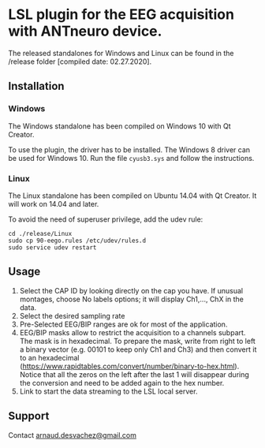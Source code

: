 # LSL plugin for the EEG acquisition with ANTneuro device.

The released standalones for Windows and Linux can be found in the /release folder        [compiled date: 02.27.2020].

## Installation
### Windows
The Windows standalone has been compiled on Windows 10 with Qt Creator.

To use the plugin, the driver has to be installed. The Windows 8 driver can be used for Windows 10. 
Run the file ```cyusb3.sys``` and follow the instructions.

### Linux
The Linux standalone has been compiled on Ubuntu 14.04 with Qt Creator. It will work on 14.04 and later.

To avoid the need of superuser privilege, add the udev rule:
```
cd ./release/Linux
sudo cp 90-eego.rules /etc/udev/rules.d
sudo service udev restart
```

## Usage
1. Select the CAP ID by looking directly on the cap you have. 
If unusual montages, choose No labels options; it will display Ch1,..., ChX in the data.
2. Select the desired sampling rate
3. Pre-Selected EEG/BIP ranges are ok for most of the application.  
4. EEG/BIP masks allow to restrict the acquisition to a channels subpart. The mask is in hexadecimal. To prepare the mask, write from right to left a binary vector (e.g. 00101 to keep only Ch1 and Ch3) and then convert it to an hexadecimal (<https://www.rapidtables.com/convert/number/binary-to-hex.html>). Notice that all the zeros on the left after the last 1 will disappear during the conversion and need to be added again to the hex number.
5. Link to start the data streaming to the LSL local server.

## Support
Contact <arnaud.desvachez@gmail.com>
